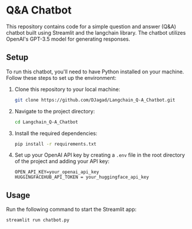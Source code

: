 # Q&A Chatbot

This repository contains code for a simple question and answer (Q&A) chatbot built using Streamlit and the langchain library. The chatbot utilizes OpenAI's GPT-3.5 model for generating responses.

## Setup

To run this chatbot, you'll need to have Python installed on your machine. Follow these steps to set up the environment:

1. Clone this repository to your local machine:

    ```bash
    git clone https://github.com/DJagad/Langchain_Q-A_Chatbot.git
    ```

2. Navigate to the project directory:

    ```bash
    cd Langchain_Q-A_Chatbot
    ```

3. Install the required dependencies:

    ```bash
    pip install -r requirements.txt
    ```

4. Set up your OpenAI API key by creating a `.env` file in the root directory of the project and adding your API key:

    ```plaintext
    OPEN_API_KEY=your_openai_api_key
    HUGGINGFACEHUB_API_TOKEN = your_huggingface_api_key
    ```

## Usage

Run the following command to start the Streamlit app:

```bash
streamlit run chatbot.py
